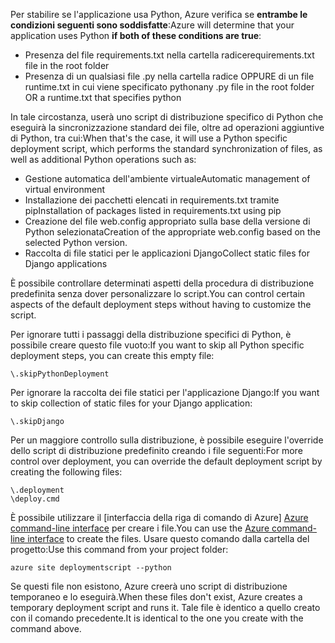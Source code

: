 <span data-ttu-id="bdade-101">Per stabilire se l'applicazione usa Python, Azure verifica se **entrambe le condizioni seguenti sono soddisfatte**:</span><span class="sxs-lookup"><span data-stu-id="bdade-101">Azure will determine that your application uses Python **if both of these conditions are true**:</span></span>

* <span data-ttu-id="bdade-102">Presenza del file requirements.txt nella cartella radice</span><span class="sxs-lookup"><span data-stu-id="bdade-102">requirements.txt file in the root folder</span></span>
* <span data-ttu-id="bdade-103">Presenza di un qualsiasi file .py nella cartella radice OPPURE di un file runtime.txt in cui viene specificato python</span><span class="sxs-lookup"><span data-stu-id="bdade-103">any .py file in the root folder OR a runtime.txt that specifies python</span></span>

<span data-ttu-id="bdade-104">In tale circostanza, userà uno script di distribuzione specifico di Python che eseguirà la sincronizzazione standard dei file, oltre ad operazioni aggiuntive di Python, tra cui:</span><span class="sxs-lookup"><span data-stu-id="bdade-104">When that's the case, it will use a Python specific deployment script, which performs the standard synchronization of files, as well as additional Python operations such as:</span></span>

* <span data-ttu-id="bdade-105">Gestione automatica dell'ambiente virtuale</span><span class="sxs-lookup"><span data-stu-id="bdade-105">Automatic management of virtual environment</span></span>
* <span data-ttu-id="bdade-106">Installazione dei pacchetti elencati in requirements.txt tramite pip</span><span class="sxs-lookup"><span data-stu-id="bdade-106">Installation of packages listed in requirements.txt using pip</span></span>
* <span data-ttu-id="bdade-107">Creazione del file web.config appropriato sulla base della versione di Python selezionata</span><span class="sxs-lookup"><span data-stu-id="bdade-107">Creation of the appropriate web.config based on the selected Python version.</span></span>
* <span data-ttu-id="bdade-108">Raccolta di file statici per le applicazioni Django</span><span class="sxs-lookup"><span data-stu-id="bdade-108">Collect static files for Django applications</span></span>

<span data-ttu-id="bdade-109">È possibile controllare determinati aspetti della procedura di distribuzione predefinita senza dover personalizzare lo script.</span><span class="sxs-lookup"><span data-stu-id="bdade-109">You can control certain aspects of the default deployment steps without having to customize the script.</span></span>

<span data-ttu-id="bdade-110">Per ignorare tutti i passaggi della distribuzione specifici di Python, è possibile creare questo file vuoto:</span><span class="sxs-lookup"><span data-stu-id="bdade-110">If you want to skip all Python specific deployment steps, you can create this empty file:</span></span>

    \.skipPythonDeployment

<span data-ttu-id="bdade-111">Per ignorare la raccolta dei file statici per l'applicazione Django:</span><span class="sxs-lookup"><span data-stu-id="bdade-111">If you want to skip collection of static files for your Django application:</span></span>

    \.skipDjango 

<span data-ttu-id="bdade-112">Per un maggiore controllo sulla distribuzione, è possibile eseguire l'override dello script di distribuzione predefinito creando i file seguenti:</span><span class="sxs-lookup"><span data-stu-id="bdade-112">For more control over deployment, you can override the default deployment script by creating the following files:</span></span>

    \.deployment
    \deploy.cmd

<span data-ttu-id="bdade-113">È possibile utilizzare il [interfaccia della riga di comando di Azure] [ Azure command-line interface] per creare i file.</span><span class="sxs-lookup"><span data-stu-id="bdade-113">You can use the [Azure command-line interface][Azure command-line interface] to create the files.</span></span>  <span data-ttu-id="bdade-114">Usare questo comando dalla cartella del progetto:</span><span class="sxs-lookup"><span data-stu-id="bdade-114">Use this command from your project folder:</span></span>

    azure site deploymentscript --python

<span data-ttu-id="bdade-115">Se questi file non esistono, Azure creerà uno script di distribuzione temporaneo e lo eseguirà.</span><span class="sxs-lookup"><span data-stu-id="bdade-115">When these files don't exist, Azure creates a temporary deployment script and runs it.</span></span>  <span data-ttu-id="bdade-116">Tale file è identico a quello creato con il comando precedente.</span><span class="sxs-lookup"><span data-stu-id="bdade-116">It is identical to the one you create with the command above.</span></span>

[Azure command-line interface]: http://azure.microsoft.com/downloads/

